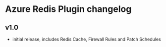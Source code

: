 # Azure Redis Plugin changelog

## v1.0

- initial release, includes Redis Cache, Firewall Rules and Patch Schedules
